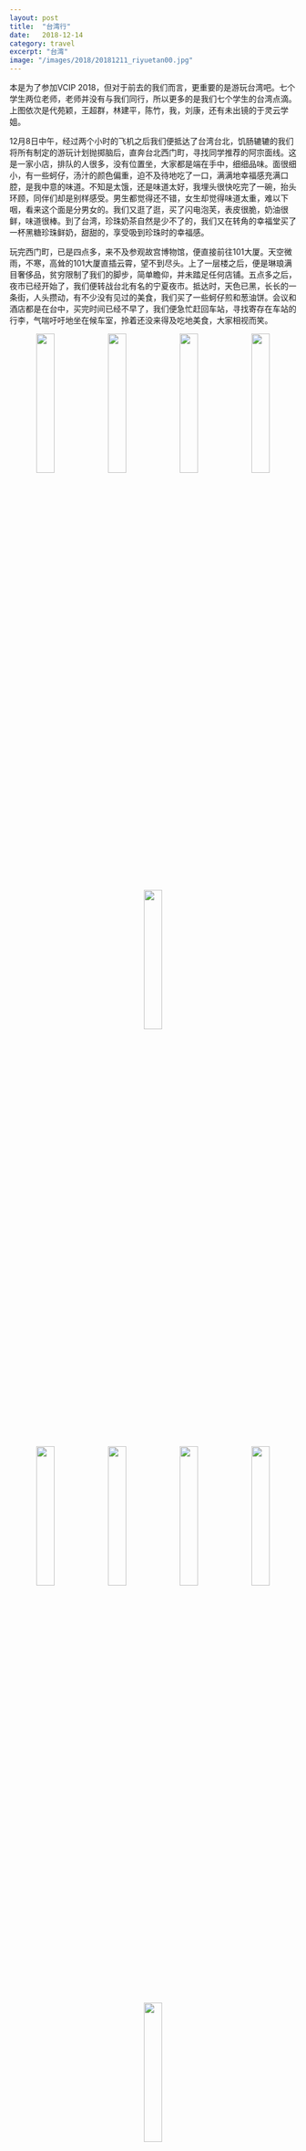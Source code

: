 ```yaml
---
layout: post
title:  "台湾行"
date:   2018-12-14
category: travel
excerpt: "台湾"
image: "/images/2018/20181211_riyuetan00.jpg"
---
```


本是为了参加VCIP 2018，但对于前去的我们而言，更重要的是游玩台湾吧。七个学生两位老师，老师并没有与我们同行，所以更多的是我们七个学生的台湾点滴。上图依次是代苑颖，王超群，林建平，陈竹，我，刘康，还有未出镜的于灵云学姐。

12月8日中午，经过两个小时的飞机之后我们便抵达了台湾台北，饥肠辘辘的我们将所有制定的游玩计划抛掷脑后，直奔台北西门町，寻找同学推荐的阿宗面线。这是一家小店，排队的人很多，没有位置坐，大家都是端在手中，细细品味。面很细小，有一些蚵仔，汤汁的颜色偏重，迫不及待地吃了一口，满满地幸福感充满口腔，是我中意的味道。不知是太饿，还是味道太好，我埋头很快吃完了一碗，抬头环顾，同伴们却是别样感受。男生都觉得还不错，女生却觉得味道太重，难以下咽，看来这个面是分男女的。我们又逛了逛，买了闪电泡芙，表皮很脆，奶油很鲜，味道很棒。到了台湾，珍珠奶茶自然是少不了的，我们又在转角的幸福堂买了一杯黑糖珍珠鲜奶，甜甜的，享受吸到珍珠时的幸福感。

玩完西门町，已是四点多，来不及参观故宫博物馆，便直接前往101大厦。天空微雨，不寒，高耸的101大厦直插云霄，望不到尽头。上了一层楼之后，便是琳琅满目奢侈品，贫穷限制了我们的脚步，简单瞻仰，并未踏足任何店铺。五点多之后，夜市已经开始了，我们便转战台北有名的宁夏夜市。抵达时，天色已黑，长长的一条街，人头攒动，有不少没有见过的美食，我们买了一些蚵仔煎和葱油饼。会议和酒店都是在台中，买完时间已经不早了，我们便急忙赶回车站，寻找寄存在车站的行李，气喘吁吁地坐在候车室，拎着还没来得及吃地美食，大家相视而笑。

<center class="half">
    <img src="{{ "/images/2018/20181211_riyuetan01.jpg" | absolute_url }}" alt="" width="25%"/><img src="{{ "/images/2018/20181211_riyuetan02.jpg" | absolute_url }}" alt="" width="25%"/><img src="{{ "/images/2018/20181211_riyuetan12.jpg" | absolute_url }}" alt="" width="25%"/><img src="{{ "/images/2018/20181211_riyuetan13.jpg" | absolute_url }}" alt="" width="25%"/><img src="{{ "/images/2018/20181211_riyuetan03.jpg" | absolute_url }}" alt="" width="25%"/>
</center>

<center class="half">
    <img src="{{ "/images/2018/20181211_riyuetan01.jpg" | absolute_url }}" alt="" width="25%"/><img src="{{ "/images/2018/20181211_riyuetan02.jpg" | absolute_url }}" alt="" width="25%"/><img src="{{ "/images/2018/20181211_riyuetan12.jpg" | absolute_url }}" alt="" width="25%"/><img src="{{ "/images/2018/20181211_riyuetan13.jpg" | absolute_url }}" alt="" width="25%"/><img src="{{ "/images/2018/20181211_riyuetan03.jpg" | absolute_url }}" alt="" width="25%"/>
</center>

<center class="half">
    <img src="{{ "/images/2018/20181211_riyuetan01.jpg" | absolute_url }}" alt="" width="20%"/><img src="{{ "/images/2018/20181211_riyuetan02.jpg" | absolute_url }}" alt="" width="20%"/><img src="{{ "/images/2018/20181211_riyuetan12.jpg" | absolute_url }}" alt="" width="20%"/><img src="{{ "/images/2018/20181211_riyuetan13.jpg" | absolute_url }}" alt="" width="20%"/><img src="{{ "/images/2018/20181211_riyuetan03.jpg" | absolute_url }}" alt="" width="20%"/>
</center>

次日，我们坐车赶往高雄。抵达后，我便后悔不已。高雄偏南，很热，周边的人都是穿着短袖衬衫，唯独我穿着加绒的卫衣，还好小伙伴们
陪我去商场买了件短袖。换完衣服之后，沐浴阳光下，有种别样的感觉，毕竟这天学校下雪了。

我们先在商场吃了饭，便乘地铁去了驳二艺术特区，雕塑很别致，原本觉得凌乱的铁条竟然是人面轮廓。惊喜又带些敬畏。之后我们便前往西子湾，开车的台湾大叔很热情，给我们介绍高雄，讲攻略。总觉得台湾的腔调很好听。

我们乘船渡到小岛，有很多小吃，有一家卖冰淇凌，用面饼卷着两个冰淇淋球，撒上花生碎和香菜。若是去掉冰淇淋球，这怕就是一个卷饼了，但是味道确实很特别，入口冰凉微甜，后味又有香菜的清香。我们租了两辆电动车，便开始我们的环岛之旅了。沿途尝试了在海边大家一起跳起来拍照，结果每个人都成了表情包，虽然不好意思发出来，但确实很有意思的收藏。多年之后，再看到，应是忍不住的开心与感伤。

第三天，会议注册，介绍自己的工作。这一天，才意识到了这次旅行的原本目的。第四天，我们出发去日月潭，因为灵云学姐要赶论文便能一同前往。想到我们在游玩，她在赶论文，默默心疼师姐一秒钟。天气非常好，阳光明媚但气温凉爽，并没有天气预报说的小雨，游人也不是很多，很是幸运。乘着游船，到了玄奘寺，山脚有有名的阿婆茶叶蛋，阿婆身体看着很健朗，茶叶蛋是香菇味道的，咬上一口，满满的香气，蛋白完全是深色的，卤汁已经浸透了整个鸡蛋，上山吃了一个，下山时忍不住又买了一个。

乘着缆车，看到了日月潭的大半面貌，但也看不出日与月，毕竟船长都说了，他在这生活了二十余年，也不曾看出。大概是文人骚客的想象力太过丰富吧。下了山，每人租了一辆电动自行车，沿湖骑行，上上下下，骑到开心处，不禁激动大喊，加快冲刺，还险些在青苔处滑倒。接近黄昏的日月潭，宛若水墨画一般，远山近景，浓淡相宜，有着镜头拍不出的美。在回城的路上，带着满足与疲惫，缓缓进入梦想。

会议的最后一天，上午大家站完海报，下午便前往东海大学。东海大学
